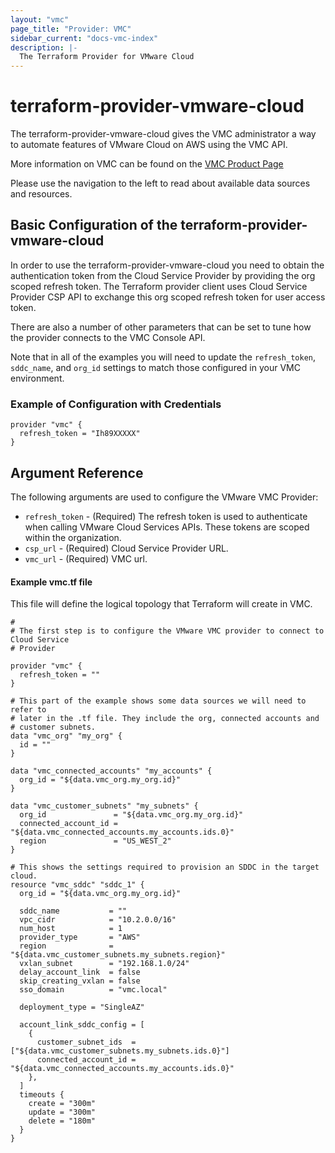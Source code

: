 ```yaml
---
layout: "vmc"
page_title: "Provider: VMC"
sidebar_current: "docs-vmc-index"
description: |-
  The Terraform Provider for VMware Cloud
---
```


# terraform-provider-vmware-cloud

The terraform-provider-vmware-cloud gives the VMC administrator a way to automate features
of VMware Cloud on AWS using the VMC API.

More information on VMC can be found on the [VMC Product
Page](https://cloud.vmware.com/vmc-aws)

Please use the navigation to the left to read about available data sources and
resources.

## Basic Configuration of the terraform-provider-vmware-cloud

In order to use the terraform-provider-vmware-cloud you need to obtain the authentication
token from the Cloud Service Provider by providing the org scoped refresh token. 
The Terraform provider client uses Cloud Service Provider CSP API 
to exchange this org scoped refresh token for user access token. 


There are also a number of other parameters that can be set to tune how the
provider connects to the VMC Console API. 

Note that in all of the examples you will need to update the `refresh_token`,
`sddc_name`, and `org_id` settings to match those configured in your VMC
environment.

### Example of Configuration with Credentials

```hcl
provider "vmc" {
  refresh_token = "Ih89XXXXX"
}

```

## Argument Reference

The following arguments are used to configure the VMware VMC Provider:

* `refresh_token` - (Required) The refresh token is used to authenticate when calling VMware Cloud Services APIs.
These tokens are scoped within the organization.
* `csp_url` - (Required) Cloud Service Provider URL.
* `vmc_url` - (Required) VMC url.

#### Example vmc.tf file

This file will define the logical topology that Terraform will
create in VMC.

```hcl
#
# The first step is to configure the VMware VMC provider to connect to Cloud Service 
# Provider 

provider "vmc" {
  refresh_token = ""
}

# This part of the example shows some data sources we will need to refer to
# later in the .tf file. They include the org, connected accounts and 
# customer subnets.
data "vmc_org" "my_org" {
  id = ""
}

data "vmc_connected_accounts" "my_accounts" {
  org_id = "${data.vmc_org.my_org.id}"
}

data "vmc_customer_subnets" "my_subnets" {
  org_id               = "${data.vmc_org.my_org.id}"
  connected_account_id = "${data.vmc_connected_accounts.my_accounts.ids.0}"
  region               = "US_WEST_2"
}

# This shows the settings required to provision an SDDC in the target cloud.
resource "vmc_sddc" "sddc_1" {
  org_id = "${data.vmc_org.my_org.id}"

  sddc_name           = ""
  vpc_cidr            = "10.2.0.0/16"
  num_host            = 1
  provider_type       = "AWS"
  region              = "${data.vmc_customer_subnets.my_subnets.region}"
  vxlan_subnet        = "192.168.1.0/24"
  delay_account_link  = false
  skip_creating_vxlan = false
  sso_domain          = "vmc.local"

  deployment_type = "SingleAZ"

  account_link_sddc_config = [
    {
      customer_subnet_ids  = ["${data.vmc_customer_subnets.my_subnets.ids.0}"]
      connected_account_id = "${data.vmc_connected_accounts.my_accounts.ids.0}"
    },
  ]
  timeouts {
    create = "300m"
    update = "300m"
    delete = "180m"
  }
}

```


